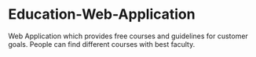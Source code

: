 # Education-Web-Application
Web Application which provides free courses and guidelines for customer goals.
People can find different courses with best faculty.
